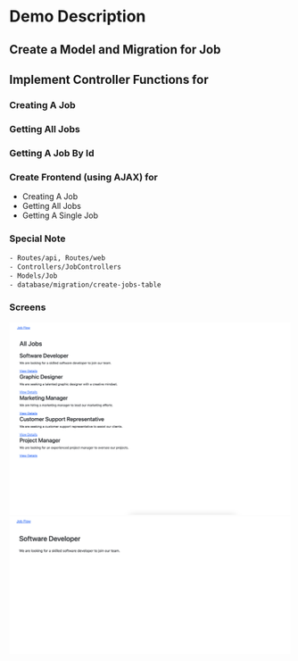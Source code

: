 # Demo Description

## Create a Model and Migration for Job
## Implement Controller Functions for 
### Creating A Job
### Getting All Jobs
### Getting A Job By Id

### Create Frontend (using AJAX) for 
- Creating A Job
- Getting All Jobs
- Getting A Single Job 

### Special Note
    - Routes/api, Routes/web
    - Controllers/JobControllers
    - Models/Job
    - database/migration/create-jobs-table

### Screens
![Screenshot](screenshots/alljobs.png)
![Screenshot](screenshots/single-job.png)